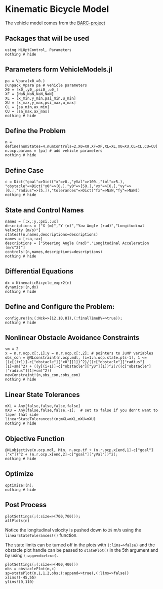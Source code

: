 # Kinematic Bicycle Model

The vehicle model comes from the [BARC-project](https://github.com/MPC-Berkeley/barc)

## Packages that will be used
```@example Bicycle
using NLOptControl, Parameters
nothing # hide
```

## Parameters form VehicleModels.jl
```@example Bicycle
pa = Vpara(x0_=0.)  
@unpack_Vpara pa # vehicle parameters
X0 = [x0_,y0_,psi0_,u0_]
XF = [NaN,NaN,NaN,NaN]
XL = [x_min,y_min,psi_min,u_min]
XU = [x_max,y_max,psi_max,u_max]
CL = [sa_min,ax_min]
CU = [sa_max,ax_max]
nothing # hide
```

## Define the Problem
```@example Bicycle
n = define(numStates=4,numControls=2,X0=X0,XF=XF,XL=XL,XU=XU,CL=CL,CU=CU)
n.ocp.params = [pa] # add vehicle parameters
nothing # hide
```

## Define Case
```@example Bicycle
c = Dict("goal"=>Dict("x"=>0.,"yVal"=>100.,"tol"=>5.), "obstacle"=>Dict("x0"=>[0.],"y0"=>[50.],"vx"=>[0.],"vy"=>[0.],"radius"=>[5.]),"tolerances"=>Dict("fx"=>NaN,"fy"=>NaN))
nothing # hide
```
## State and Control Names
```@example Bicycle
names = [:x,:y,:psi,:ux]
descriptions = ["X (m)","Y (m)","Yaw Angle (rad)","Longitudinal Velocity (m/s)"]
states!(n,names,descriptions=descriptions)
names = [:sa,:ax]
descriptions = ["Steering Angle (rad)","Longitudinal Acceleration (m/s^2)"]
controls!(n,names,descriptions=descriptions)
nothing # hide
```

## Differential Equations
```@example Bicycle
dx = KinematicBicycle_expr2(n)
dynamics!(n,dx)
nothing # hide
```

## Define and Configure the Problem:
```@example Bicycle
configure!(n;(:Nck=>[12,10,8]),(:finalTimeDV=>true));
nothing # hide
```

## Nonlinear Obstacle Avoidance Constraints
```@example Bicycle
sm = 2
x = n.r.ocp.x[:,1];y = n.r.ocp.x[:,2]; # pointers to JuMP variables
obs_con = @NLconstraint(n.ocp.mdl, [i=1:n.ocp.state.pts-1], 1 <= ((x[(i+1)]-c["obstacle"]["x0"][1])^2)/((c["obstacle"]["radius"][1]+sm)^2) + ((y[(i+1)]-c["obstacle"]["y0"][1])^2)/((c["obstacle"]["radius"][1]+sm)^2))
newConstraint!(n,obs_con,:obs_con)
nothing # hide
```

## Linear State Tolerances
```@example Bicycle
mXL = Any[false,false,false,false]
mXU = Any[false,false,false,-1];  # set to false if you don't want to taper that side
linearStateTolerances!(n;mXL=mXL,mXU=mXU)
nothing # hide
```

## Objective Function
```@example Bicycle
@NLobjective(n.ocp.mdl, Min, n.ocp.tf + (n.r.ocp.x[end,1]-c["goal"]["x"])^2 + (n.r.ocp.x[end,2]-c["goal"]["yVal"])^2);
nothing # hide
```

## Optimize
```@example Bicycle
optimize!(n);
nothing # hide
```

## Post Process
```@example Bicycle
plotSettings(;(:size=>(700,700)));
allPlots(n)
```
Notice the longitudinal velocity is pushed down to `29` m/s using the `linearStateTolerances!()` function.


The state limits can be turned off in the plots with `(:lims=>false)` and the obstacle plot handle can be passed to `statePlot()` in the 5th argument and by using `(:append=>true)`.


```@example Bicycle
plotSettings(;(:size=>(400,400)))
obs = obstaclePlot(n,c)
sp=statePlot(n,1,1,2,obs;(:append=>true),(:lims=>false))
xlims!(-45,55)
ylims!(0,110)
```
